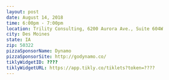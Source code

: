 ```yaml
---
layout: post
date: August 14, 2018
time: 6:00pm - 7:00pm
location: Trility Consulting, 6200 Aurora Ave., Suite 604W
city: Des Moines
state: IA
zip: 50322
pizzaSponsorName: Dynamo
pizzaSponsorSite: http://godynamo.co/
tiklyWidgetID: ????
tiklyWidgetURL: https://app.tikly.co/tiklets?token=????
---
```

